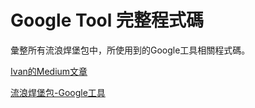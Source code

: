 # Google Tool 完整程式碼

彙整所有流浪焊堡包中，所使用到的Google工具相關程式碼。

[Ivan的Medium文章](https://medium.com/@ivanyang0606)

[流浪焊堡包-Google工具](https://medium.com/google%E5%B7%A5%E5%85%B7)
